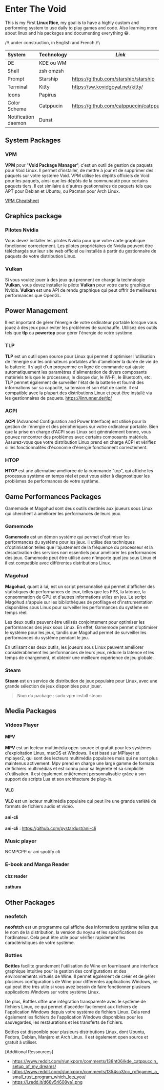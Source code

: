 
# Enter The Void
This is my First **Linux Rice**, my goal is to have a highly custom and performing system to use daily to play games and code. 
Also learning more about linux and his packages and documenting everything :grin:.

/!\ under construction, in English and French /!\

| System| Technology| *Link*| 
|:------------- |:-------------|-------------| 
| DE      | KDE ou WM |
|Shell| zsh omzsh|
|Prompt|Starship|https://github.com/starship/starship
|Terminal|Kitty|https://sw.kovidgoyal.net/kitty/
|Icons|Papirus| 
|Color Scheme|Catppucin|https://github.com/catppuccin/catppuccin
|Notification daemon|Dunst

## System Packages
### VPM
**VPM** pour "**Void Package Manager**", c'est un outil de gestion de paquets pour Void Linux. Il permet d'installer, de mettre à jour et de supprimer des paquets sur votre système Void. VPM utilise les dépôts officiels de Void pour les paquets, ainsi que les dépôts de la communauté pour certains paquets tiers. Il est similaire à d'autres gestionnaires de paquets tels que APT pour Debian et Ubuntu, ou Pacman pour Arch Linux.

[VPM Cheatsheet](./VPMCheatSheet.md)

## Graphics package
### Pilotes Nvidia 
Vous devez installer les pilotes Nvidia pour que votre carte graphique fonctionne correctement. Les pilotes propriétaires de Nvidia peuvent être téléchargés sur leur site web officiel ou installés à partir du gestionnaire de paquets de votre distribution Linux.

### Vulkan 
Si vous voulez jouer à des jeux qui prennent en charge la technologie **Vulkan**, vous devez installer le pilote **Vulkan** pour votre carte graphique Nvidia. **Vulkan** est une API de rendu graphique qui peut offrir de meilleures performances que OpenGL.

## Power Management 
Il est important de gérer l'énergie de votre ordinateur portable lorsque vous jouez à des jeux pour éviter les problèmes de surchauffe. Utilisez des outils tels que **tlp** ou **powertop** pour gérer l'énergie de votre système.

### TLP
**TLP** est un outil open source pour Linux qui permet d'optimiser l'utilisation de l'énergie sur les ordinateurs portables afin d'améliorer la durée de vie de la batterie. Il s'agit d'un programme en ligne de commande qui ajuste automatiquement les paramètres d'alimentation de divers composants matériels tels que le processeur, le disque dur, le Wi-Fi, le Bluetooth, etc. TLP permet également de surveiller l'état de la batterie et fournit des informations sur sa capacité, sa tension et son état de santé. Il est compatible avec la plupart des distributions Linux et peut être installé via les gestionnaires de paquets.
 https://linrunner.de/tlp/
 
### ACPI
**ACPI** (Advanced Configuration and Power Interface) est utilisé pour la gestion de l'énergie et des périphériques sur votre ordinateur portable. Bien que la prise en charge d'ACPI sous Linux soit généralement bonne, vous pouvez rencontrer des problèmes avec certains composants matériels. Assurez-vous que votre distribution Linux prend en charge ACPI et vérifiez si les fonctionnalités d'économie d'énergie fonctionnent correctement.

### HTOP
**HTOP** est une alternative améliorée de la commande "top", qui affiche les processus système en temps réel et peut vous aider à diagnostiquer les problèmes de performances de votre système.

## Game Performances Packages
Gamemode et Magohud sont deux outils destinés aux joueurs sous Linux qui cherchent à améliorer les performances de leurs jeux.

### Gamemode
**Gamemode** est un démon système qui permet d'optimiser les performances du système pour les jeux. Il utilise des techniques d'optimisation telles que l'ajustement de la fréquence du processeur et la désactivation des services non essentiels pour améliorer les performances des jeux. Gamemode peut être utilisé avec n'importe quel jeu sous Linux et il est compatible avec différentes distributions Linux.

### Magohud
**Magohud**, quant à lui, est un script personnalisé qui permet d'afficher des statistiques de performances de jeux, telles que les FPS, la latence, la consommation de GPU et d'autres informations utiles en jeu. Le script Magohud s'appuie sur les bibliothèques de profilage et d'instrumentation disponibles sous Linux pour surveiller les performances du système en temps réel.

Les deux outils peuvent être utilisés conjointement pour optimiser les performances des jeux sous Linux. En effet, Gamemode permet d'optimiser le système pour les jeux, tandis que Magohud permet de surveiller les performances du système pendant le jeu.

En utilisant ces deux outils, les joueurs sous Linux peuvent améliorer considérablement les performances de leurs jeux, réduire la latence et les temps de chargement, et obtenir une meilleure expérience de jeu globale.

### Steam 
**Steam** est un service de distribution de jeux populaire pour Linux, avec une grande sélection de jeux disponibles pour jouer.
> Nom du package : sudo vpm install steam

## Media Packages
### Videos Player
#### MPV
**MPV** est un lecteur multimédia open-source et gratuit pour les systèmes d'exploitation Linux, macOS et Windows. Il est basé sur MPlayer et mplayer2, qui sont des lecteurs multimédia populaires mais qui ne sont plus maintenus activement. Mpv prend en charge une large gamme de formats de fichiers multimédias et est connu pour sa légèreté et sa simplicité d'utilisation. Il est également entièrement personnalisable grâce à son support de scripts Lua et son architecture de plug-in.

#### VLC
**VLC** est un lecteur multimédia populaire qui peut lire une grande variété de formats de fichiers audio et vidéo.

#### ani-cli
**ani-cli** : https://github.com/pystardust/ani-cli

### Music player
NCMPCPP or ani spotify cli 

### E-book and Manga Reader
#### cbz reader
**zathura**

## Other Packages
### neofetch
**neofetch** est un programme qui affiche des informations système telles que le nom de la distribution, la version du noyau et les spécifications de l'ordinateur. Cela peut être utile pour vérifier rapidement les caractéristiques de votre système.

### Bottles
**Bottles** facilite grandement l'utilisation de Wine en fournissant une interface graphique intuitive pour la gestion des configurations et des environnements virtuels de Wine. Il permet également de créer et de gérer plusieurs configurations de Wine pour différentes applications Windows, ce qui peut être très utile si vous avez besoin de faire fonctionner plusieurs applications Windows sur votre système Linux.

De plus, Bottles offre une intégration transparente avec le système de fichiers Linux, ce qui permet d'accéder facilement aux fichiers de l'application Windows depuis votre système de fichiers Linux. Cela rend également les fichiers de l'application Windows disponibles pour les sauvegardes, les restaurations et les transferts de fichiers.

Bottles est disponible pour plusieurs distributions Linux, dont Ubuntu, Fedora, Debian, Manjaro et Arch Linux. Il est également open source et gratuit à utiliser.

[Additional Ressources]
- https://www.reddit.com/r/unixporn/comments/138ht06/kde_catppuccin_setup_of_my_dreams/
- https://www.reddit.com/r/unixporn/comments/1354so3/oc_rofigames_a_small_rust_program_which_lets_you/
- https://i.redd.it/d68v5rl608ya1.png
